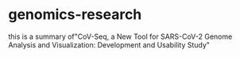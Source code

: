 # genomics-research
this is a summary of"CoV-Seq, a New Tool for SARS-CoV-2 Genome Analysis and Visualization: Development and Usability Study"
